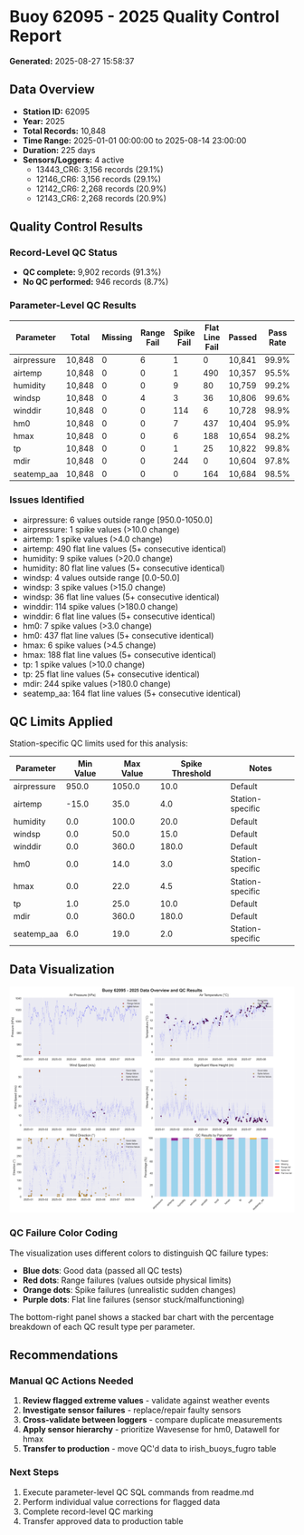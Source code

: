# Buoy 62095 - 2025 Quality Control Report

**Generated:** 2025-08-27 15:58:37

## Data Overview

- **Station ID:** 62095
- **Year:** 2025
- **Total Records:** 10,848
- **Time Range:** 2025-01-01 00:00:00 to 2025-08-14 23:00:00
- **Duration:** 225 days
- **Sensors/Loggers:** 4 active
  - 13443_CR6: 3,156 records (29.1%)
  - 12146_CR6: 3,156 records (29.1%)
  - 12142_CR6: 2,268 records (20.9%)
  - 12143_CR6: 2,268 records (20.9%)

## Quality Control Results

### Record-Level QC Status

- **QC complete:** 9,902 records (91.3%)
- **No QC performed:** 946 records (8.7%)

### Parameter-Level QC Results

| Parameter | Total | Missing | Range Fail | Spike Fail | Flat Line Fail | Passed | Pass Rate |
|-----------|--------|---------|------------|------------|----------------|--------|-----------|
| airpressure | 10,848 | 0 | 6 | 1 | 0 | 10,841 | 99.9% |
| airtemp | 10,848 | 0 | 0 | 1 | 490 | 10,357 | 95.5% |
| humidity | 10,848 | 0 | 0 | 9 | 80 | 10,759 | 99.2% |
| windsp | 10,848 | 0 | 4 | 3 | 36 | 10,806 | 99.6% |
| winddir | 10,848 | 0 | 0 | 114 | 6 | 10,728 | 98.9% |
| hm0 | 10,848 | 0 | 0 | 7 | 437 | 10,404 | 95.9% |
| hmax | 10,848 | 0 | 0 | 6 | 188 | 10,654 | 98.2% |
| tp | 10,848 | 0 | 0 | 1 | 25 | 10,822 | 99.8% |
| mdir | 10,848 | 0 | 0 | 244 | 0 | 10,604 | 97.8% |
| seatemp_aa | 10,848 | 0 | 0 | 0 | 164 | 10,684 | 98.5% |

### Issues Identified

- airpressure: 6 values outside range [950.0-1050.0]
- airpressure: 1 spike values (>10.0 change)
- airtemp: 1 spike values (>4.0 change)
- airtemp: 490 flat line values (5+ consecutive identical)
- humidity: 9 spike values (>20.0 change)
- humidity: 80 flat line values (5+ consecutive identical)
- windsp: 4 values outside range [0.0-50.0]
- windsp: 3 spike values (>15.0 change)
- windsp: 36 flat line values (5+ consecutive identical)
- winddir: 114 spike values (>180.0 change)
- winddir: 6 flat line values (5+ consecutive identical)
- hm0: 7 spike values (>3.0 change)
- hm0: 437 flat line values (5+ consecutive identical)
- hmax: 6 spike values (>4.5 change)
- hmax: 188 flat line values (5+ consecutive identical)
- tp: 1 spike values (>10.0 change)
- tp: 25 flat line values (5+ consecutive identical)
- mdir: 244 spike values (>180.0 change)
- seatemp_aa: 164 flat line values (5+ consecutive identical)

## QC Limits Applied

Station-specific QC limits used for this analysis:

| Parameter | Min Value | Max Value | Spike Threshold | Notes |
|-----------|-----------|-----------|-----------------|-------|
| airpressure | 950.0 | 1050.0 | 10.0 | Default |
| airtemp | -15.0 | 35.0 | 4.0 | Station-specific |
| humidity | 0.0 | 100.0 | 20.0 | Default |
| windsp | 0.0 | 50.0 | 15.0 | Default |
| winddir | 0.0 | 360.0 | 180.0 | Default |
| hm0 | 0.0 | 14.0 | 3.0 | Station-specific |
| hmax | 0.0 | 22.0 | 4.5 | Station-specific |
| tp | 1.0 | 25.0 | 10.0 | Default |
| mdir | 0.0 | 360.0 | 180.0 | Default |
| seatemp_aa | 6.0 | 19.0 | 2.0 | Station-specific |

## Data Visualization

![QC Overview](buoy_62095_2025_qc_overview.png)

### QC Failure Color Coding

The visualization uses different colors to distinguish QC failure types:

- **Blue dots**: Good data (passed all QC tests)
- **Red dots**: Range failures (values outside physical limits)
- **Orange dots**: Spike failures (unrealistic sudden changes)
- **Purple dots**: Flat line failures (sensor stuck/malfunctioning)

The bottom-right panel shows a stacked bar chart with the percentage breakdown of each QC result type per parameter.

## Recommendations

### Manual QC Actions Needed

1. **Review flagged extreme values** - validate against weather events
2. **Investigate sensor failures** - replace/repair faulty sensors
3. **Cross-validate between loggers** - compare duplicate measurements
4. **Apply sensor hierarchy** - prioritize Wavesense for hm0, Datawell for hmax
5. **Transfer to production** - move QC'd data to irish_buoys_fugro table

### Next Steps

1. Execute parameter-level QC SQL commands from readme.md
2. Perform individual value corrections for flagged data
3. Complete record-level QC marking
4. Transfer approved data to production table
